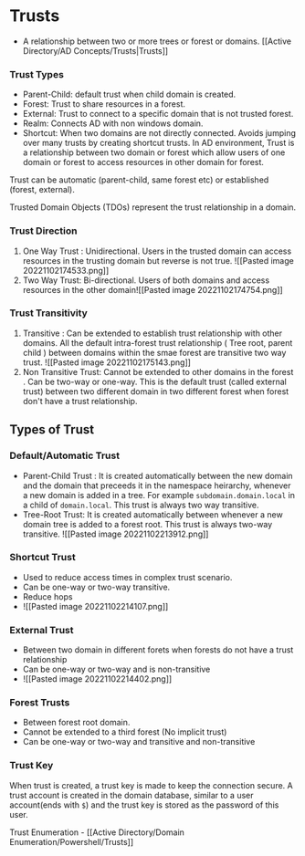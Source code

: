 # Trusts
- A relationship between two or more trees or forest or domains. [[Active Directory/AD Concepts/Trusts|Trusts]]
### Trust Types
- Parent-Child: default trust when child domain is created.
- Forest: Trust to share resources in a forest.
- External: Trust to connect to a specific domain that is not trusted forest.
- Realm: Connects AD with non windows domain.
- Shortcut: When two domains are not directly connected. Avoids jumping over many trusts by creating shortcut trusts.
In AD environment, Trust is a relationship between two domain or forest which allow users of one domain or forest to access resources in other domain for forest.

Trust can be automatic (parent-child, same forest etc) or established (forest, external).

Trusted Domain Objects (TDOs) represent the trust relationship in a domain.

### Trust Direction
1. One Way Trust : Unidirectional. Users in the trusted domain can access resources in the trusting domain but reverse is not true. ![[Pasted image 20221102174533.png]]
2. Two Way Trust: Bi-directional. Users of both domains and access resources in the other domain![[Pasted image 20221102174754.png]] 
### Trust Transitivity
1. Transitive : Can be extended to establish trust relationship with other domains. All the default intra-forest trust relationship ( Tree root, parent child ) between domains within the smae forest are transitive two way trust. ![[Pasted image 20221102175143.png]]
2. Non Transitive Trust: Cannot be extended to other domains in the forest . Can be two-way or one-way. This is the default trust (called external trust) between two different domain in two different forest when forest don't have a trust relationship.

## Types of Trust
### Default/Automatic Trust
- Parent-Child Trust : It is created automatically between the new domain and the domain that preceeds it in the namespace heirarchy, whenever a new domain is added in a tree. For example `subdomain.domain.local` in a child of `domain.local`. This trust is always two way transitive.
- Tree-Root Trust: It is created automatically between whenever a new domain tree is added to a forest root. This trust is always two-way transitive. ![[Pasted image 20221102213912.png]]
### Shortcut Trust
- Used to reduce access times in complex trust scenario.
- Can be one-way or two-way transitive.
- Reduce hops
- ![[Pasted image 20221102214107.png]]
### External Trust 
- Between two domain in different forets when forests do not have a trust relationship 
- Can be one-way or two-way and is non-transitive
- ![[Pasted image 20221102214402.png]]
### Forest Trusts
- Between forest root domain.
- Cannot be extended to a third forest (No implicit trust)
- Can be one-way or two-way and transitive and non-transitive

### Trust Key
When trust is created, a trust key is made to keep the connection secure. A trust account is created in the domain database, similar to a user account(ends with `$`) and the trust key is stored as the password of this user.

Trust Enumeration - [[Active Directory/Domain Enumeration/Powershell/Trusts]]